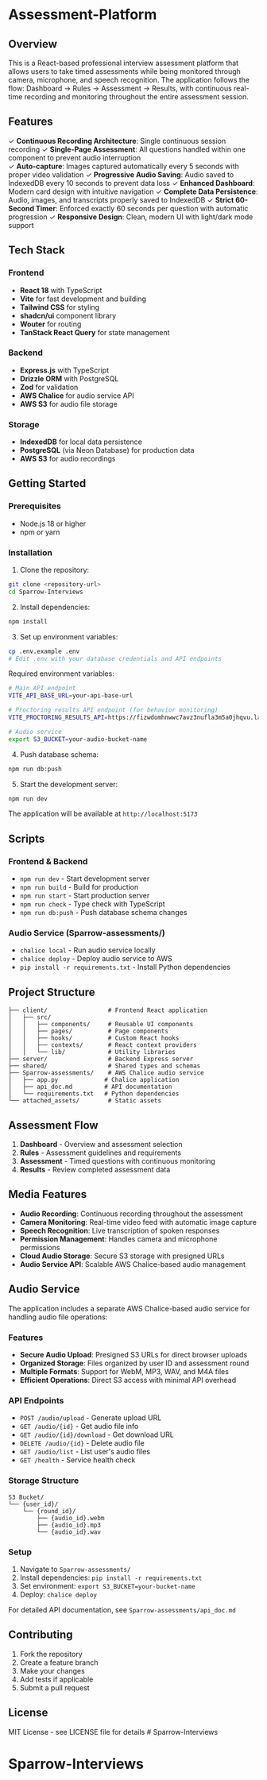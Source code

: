 # Assessment-Platform

## Overview

This is a React-based professional interview assessment platform that allows users to take timed assessments while being monitored through camera, microphone, and speech recognition. The application follows the flow: Dashboard → Rules → Assessment → Results, with continuous real-time recording and monitoring throughout the entire assessment session.

## Features

✓ **Continuous Recording Architecture**: Single continuous session recording
✓ **Single-Page Assessment**: All questions handled within one component to prevent audio interruption  
✓ **Auto-capture**: Images captured automatically every 5 seconds with proper video validation
✓ **Progressive Audio Saving**: Audio saved to IndexedDB every 10 seconds to prevent data loss
✓ **Enhanced Dashboard**: Modern card design with intuitive navigation
✓ **Complete Data Persistence**: Audio, images, and transcripts properly saved to IndexedDB
✓ **Strict 60-Second Timer**: Enforced exactly 60 seconds per question with automatic progression
✓ **Responsive Design**: Clean, modern UI with light/dark mode support

## Tech Stack

### Frontend
- **React 18** with TypeScript
- **Vite** for fast development and building
- **Tailwind CSS** for styling
- **shadcn/ui** component library
- **Wouter** for routing
- **TanStack React Query** for state management

### Backend
- **Express.js** with TypeScript
- **Drizzle ORM** with PostgreSQL
- **Zod** for validation
- **AWS Chalice** for audio service API
- **AWS S3** for audio file storage

### Storage
- **IndexedDB** for local data persistence
- **PostgreSQL** (via Neon Database) for production data
- **AWS S3** for audio recordings

## Getting Started

### Prerequisites
- Node.js 18 or higher
- npm or yarn

### Installation

1. Clone the repository:
```bash
git clone <repository-url>
cd Sparrow-Interviews
```

2. Install dependencies:
```bash
npm install
```

3. Set up environment variables:
```bash
cp .env.example .env
# Edit .env with your database credentials and API endpoints
```

Required environment variables:
```bash
# Main API endpoint
VITE_API_BASE_URL=your-api-base-url

# Proctoring results API endpoint (for behavior monitoring)
VITE_PROCTORING_RESULTS_API=https://fizwdomhnwwc7avz3nufla3m5a0jhqvu.lambda-url.us-west-2.on.aws/results

# Audio service
export S3_BUCKET=your-audio-bucket-name
```

4. Push database schema:
```bash
npm run db:push
```

5. Start the development server:
```bash
npm run dev
```

The application will be available at `http://localhost:5173`

## Scripts

### Frontend & Backend
- `npm run dev` - Start development server
- `npm run build` - Build for production
- `npm run start` - Start production server
- `npm run check` - Type check with TypeScript
- `npm run db:push` - Push database schema changes

### Audio Service (Sparrow-assessments/)
- `chalice local` - Run audio service locally
- `chalice deploy` - Deploy audio service to AWS
- `pip install -r requirements.txt` - Install Python dependencies

## Project Structure

```
├── client/                 # Frontend React application
│   ├── src/
│   │   ├── components/     # Reusable UI components
│   │   ├── pages/          # Page components
│   │   ├── hooks/          # Custom React hooks
│   │   ├── contexts/       # React context providers
│   │   └── lib/            # Utility libraries
├── server/                 # Backend Express server
├── shared/                 # Shared types and schemas
├── Sparrow-assessments/    # AWS Chalice audio service
│   ├── app.py             # Chalice application
│   ├── api_doc.md         # API documentation
│   └── requirements.txt   # Python dependencies
└── attached_assets/        # Static assets
```

## Assessment Flow

1. **Dashboard** - Overview and assessment selection
2. **Rules** - Assessment guidelines and requirements
3. **Assessment** - Timed questions with continuous monitoring
4. **Results** - Review completed assessment data

## Media Features

- **Audio Recording**: Continuous recording throughout the assessment
- **Camera Monitoring**: Real-time video feed with automatic image capture
- **Speech Recognition**: Live transcription of spoken responses
- **Permission Management**: Handles camera and microphone permissions
- **Cloud Audio Storage**: Secure S3 storage with presigned URLs
- **Audio Service API**: Scalable AWS Chalice-based audio management

## Audio Service

The application includes a separate AWS Chalice-based audio service for handling audio file operations:

### Features
- **Secure Audio Upload**: Presigned S3 URLs for direct browser uploads
- **Organized Storage**: Files organized by user ID and assessment round
- **Multiple Formats**: Support for WebM, MP3, WAV, and M4A files
- **Efficient Operations**: Direct S3 access with minimal API overhead

### API Endpoints
- `POST /audio/upload` - Generate upload URL
- `GET /audio/{id}` - Get audio file info
- `GET /audio/{id}/download` - Get download URL
- `DELETE /audio/{id}` - Delete audio file
- `GET /audio/list` - List user's audio files
- `GET /health` - Service health check

### Storage Structure
```
S3 Bucket/
└── {user_id}/
    └── {round_id}/
        ├── {audio_id}.webm
        ├── {audio_id}.mp3
        └── {audio_id}.wav
```

### Setup
1. Navigate to `Sparrow-assessments/`
2. Install dependencies: `pip install -r requirements.txt`
3. Set environment: `export S3_BUCKET=your-bucket-name`
4. Deploy: `chalice deploy`

For detailed API documentation, see `Sparrow-assessments/api_doc.md`

## Contributing

1. Fork the repository
2. Create a feature branch
3. Make your changes
4. Add tests if applicable
5. Submit a pull request

## License

MIT License - see LICENSE file for details # Sparrow-Interviews
# Sparrow-Interviews
